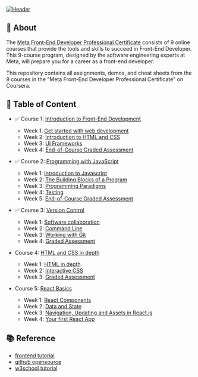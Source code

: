 [![Header](https://www.tnnthailand.com/static/images/45316b68-22dc-4e19-874a-bc6aabc0cb17.jpeg)](https://www.coursera.org/professional-certificates/meta-front-end-developer)


## 📄 About

The [Meta Front-End Developer Professional Certificate](https://www.coursera.org/professional-certificates/meta-front-end-developer) consists of 9 online courses that provide the tools and skills to succeed in Front-End Developer. This 9-course program, designed by the software engineering experts at Meta, will prepare you for a career as a front-end developer.

This repository contains all assignments, demos, and cheat sheets from the 9 courses in the "Meta Front-End Developer Professional Certificate" on Coursera.


<!-- TODO add hyperlink and :white_check_mark: -->
## 📑 Table of Content

- :white_check_mark: Course 1: [Introduction to Front-End Development](https://github.com/Bhuribhat/Meta-Front-End-Developer/tree/main/1.%20Introduction%20to%20Front-End%20Development)
    * Week 1: [Get started with web development](https://github.com/Bhuribhat/Meta-Front-End-Developer/tree/main/1.%20Introduction%20to%20Front-End%20Development/Week%201%20-%20Getting%20started%20with%20web%20development)
    * Week 2: [Introduction to HTML and CSS](https://github.com/Bhuribhat/Meta-Front-End-Developer/tree/main/1.%20Introduction%20to%20Front-End%20Development/Week%202%20-%20Introduction%20to%20HTML%20and%20CSS)
    * Week 3: [UI Frameworks](https://github.com/Bhuribhat/Meta-Front-End-Developer/tree/main/1.%20Introduction%20to%20Front-End%20Development/Week%203%20-%20UI%20Frameworks)
    * Week 4: [End-of-Course Graded Assessment](https://github.com/Bhuribhat/Meta-Front-End-Developer/tree/main/1.%20Introduction%20to%20Front-End%20Development/Week%204%20-%20End-of-Course%20Graded%20Assessment)

- :white_check_mark: Course 2: [Programming with JavaScript](https://github.com/Bhuribhat/Meta-Front-End-Developer/tree/main/2.%20Programming%20with%20JavaScript)
    * Week 1: [Introduction to Javascript](https://github.com/Bhuribhat/Meta-Front-End-Developer/tree/main/2.%20Programming%20with%20JavaScript/Week%201%20-%20Introduction%20to%20Javascript)
    * Week 2: [The Building Blocks of a Program](https://github.com/Bhuribhat/Meta-Front-End-Developer/tree/main/2.%20Programming%20with%20JavaScript/Week%202%20-%20The%20Building%20Blocks%20of%20a%20Program)
    * Week 3: [Programming Paradigms](https://github.com/Bhuribhat/Meta-Front-End-Developer/tree/main/2.%20Programming%20with%20JavaScript/Week%203%20-%20Programming%20Paradigms)
    * Week 4: [Testing](https://github.com/Bhuribhat/Meta-Front-End-Developer/tree/main/2.%20Programming%20with%20JavaScript/Week%204%20-%20Testing)
    * Week 5: [End-of-Course Graded Assessment](https://github.com/Bhuribhat/Meta-Front-End-Developer/tree/main/2.%20Programming%20with%20JavaScript/Week%205%20-%20End-of-Course%20Graded%20Assessment)

- :white_check_mark: Course 3: [Version Control](https://github.com/Bhuribhat/Meta-Front-End-Developer/tree/main/3.%20Version%20Control)
    * Week 1: [Software collaboration](https://github.com/Bhuribhat/Meta-Front-End-Developer/tree/main/3.%20Version%20Control/Week%201%20-%20Software%20collaboration)
    * Week 2: [Command Line](https://github.com/Bhuribhat/Meta-Front-End-Developer/tree/main/3.%20Version%20Control/Week%202%20-%20Command%20Line)
    * Week 3: [Working with Git](https://github.com/Bhuribhat/Meta-Front-End-Developer/tree/main/3.%20Version%20Control/Week%203%20-%20Working%20with%20Git)
    * Week 4: [Graded Assessment](https://github.com/Bhuribhat/Meta-Front-End-Developer/tree/main/3.%20Version%20Control/Week%204%20-%20Graded%20Assessment)

- Course 4: [HTML and CSS in depth]()
    * Week 1: [HTML in depth]()
    * Week 2: [Interactive CSS]()
    * Week 3: [Graded Assessment]()

- Course 5: [React Basics]()
    * Week 1: [React Components]()
    * Week 2: [Data and State]()
    * Week 3: [Navigation, Updating and Assets in React.js]()
    * Week 4: [Your first React App]()

<!-- 
- Course 6: [Advanced React]()
- Course 7: [Principles of UI/UX Design]()
- Course 8: [Front-End Developer Capstone]()
- Course 9: [Coding Interview Preparation]() 
-->


<!-- ## 🏆 Certificates 
To verify the certificates, click the images to follow the links. -->


## 📚 Reference

- [frontend tutorial](https://github.com/ginny100/Meta-Front-End-Developer)
- [github opensource](https://opensource.com/resources/what-is-git)
- [w3school tutorial](https://www.w3schools.com/howto/howto_blog_become_frontenddev.asp)